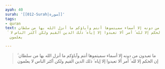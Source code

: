 ```yaml
---
ayah: 40
surah: '[[012-Surah|سورة]]'
tags:
- quran
text: ما تعبدون من دونه إلا أسماء سميتموها أنتم وآباؤكم ما أنزل الله بها من سلطان
  ۚ إن الحكم إلا لله ۚ أمر ألا تعبدوا إلا إياه ۚ ذلك الدين القيم ولكن أكثر الناس لا
  يعلمون

---
```

> ما تعبدون من دونه إلا أسماء سميتموها أنتم وآباؤكم ما أنزل الله بها من سلطان ۚ إن الحكم إلا لله ۚ أمر ألا تعبدوا إلا إياه ۚ ذلك الدين القيم ولكن أكثر الناس لا يعلمون
